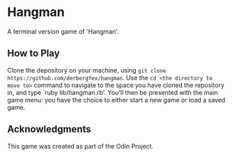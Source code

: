 # Hangman
A terminal version game of 'Hangman'.

## How to Play
Clone the depository on your machine, using `git clone https://github.com/derbergfex/hangman`.
Use the `cd <the directory to move to>` command to navigate to the space you have cloned the repository in, and type `ruby lib/hangman.rb'.
You'll then be presented with the main game menu: you have the choice to either start a new game or load a saved game.

## Acknowledgments
This game was created as part of the Odin Project.
